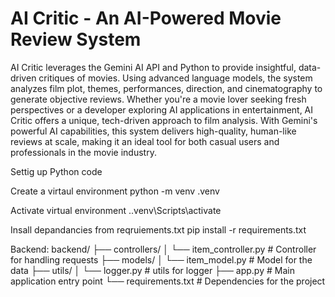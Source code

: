 # AI Critic - An AI-Powered Movie Review System
AI Critic leverages the Gemini AI API and Python to provide insightful, data-driven critiques of movies. Using advanced language models, the system analyzes film plot, themes, performances, direction, and cinematography to generate objective reviews. Whether you're a movie lover seeking fresh perspectives or a developer exploring AI applications in entertainment, AI Critic offers a unique, tech-driven approach to film analysis. With Gemini's powerful AI capabilities, this system delivers high-quality, human-like reviews at scale, making it an ideal tool for both casual users and professionals in the movie industry.


Settig up Python code

Create a virtaul environment
python -m venv .venv

Activate virtual environment
.\.venv\Scripts\activate

Insall depandancies from reqruiements.txt
pip install -r requirements.txt

Backend:
backend/
├── controllers/
│   └── item_controller.py  # Controller for handling requests
├── models/
│   └── item_model.py   # Model for the data
├── utils/
│   └── logger.py    # utils for logger
├── app.py              # Main application entry point
└── requirements.txt    # Dependencies for the project